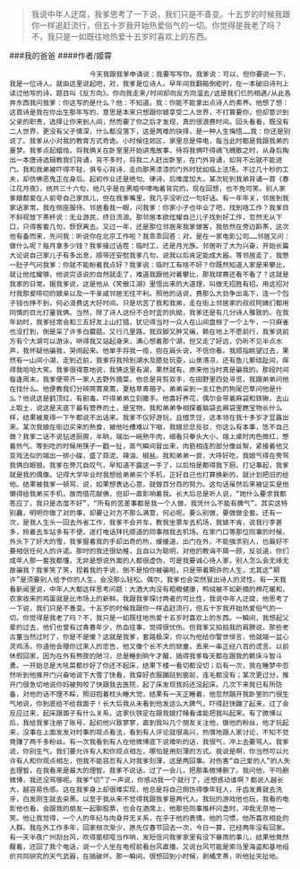 > 我说中年人迂腐，我爹思考了一下说，我们只是不善变。十五岁的时候我跟你一样追赶流行，但五十岁我开始热爱俗气的一切。你觉得是我老了吗？不，我只是一如既往地热爱十五岁时喜欢上的东西。

###我的爸爸
####作者/姬霄

						今天我跟我爹申请说：我要写写你。我爹说：可以，但你要说一下，我是一位诗人。就由这里说起吧，对，我爹是位诗人。早年间我翻箱倒柜时，在一本破旧诗刊上读过他写的诗，题目叫《反方向》。你向我走来/时间却向反方向溜去/这是我们仨的相遇/从此各奔东西我问我爹：你这写的是什么？他：不知道。我：你能不能拿出点诗人的素养。他想了想：这首诗是我在你出生那年写的，意思是本来只想跟你娘享受二人世界，不打算要你，但却意识到父亲的职责，选择让你来到人间，然而要了你之后才发现，真的很浪费时间。回头看看，既没有二人世界，更没有父子情深，什么都没落下，这是两难的抉择，是一种人生悔悟……我：你还是别说了。我爹从小对我的教育方式奇诡。小时候住郊区，家里总是停电，每当此时都是我跟我弟的噩梦。我爹点起蜡烛，将我俩关在卧室里开始讲鬼故事，待将我俩吓得魂飞魄散之时，从身后掏出一本唐诗选辑教我们背诵，背不多时，将我二人赶出卧室，在门外背诵，如背不出就不能进门。我和我弟被吓得不轻，俱专心背诗，走向那黑漆漆的门外时犹如临上法场，不过几十秒的工夫，却仿佛恶鬼正在身后。起初作业还是绝句、律诗，后难度加大，某次轮到我弟背诵一首《春江花月夜》，统共三十六句，他几乎是在黑暗中嚎啕着背完的，现在回想，也不免可笑。别人家爹娘都爱在人前夸自己家孩儿，但在我爹嘴里，我几乎没听过一句好话。有一年年关，邻居到我家话家常，我在侧座服侍。邻居看我一眼，问我爹：你家小子也毕业了吧，找到啥工作？我爹目不斜视放下茶杯说：无业游民，终日流浪。那邻居本欲炫耀自己儿子找到好工作，忽然无从下口，只得客套几句，恹恹离去。又过一年，还是那位邻居来我家做客，我依然在旁边斟茶，这次他有备而来，先问我：听说你在北京工作啦？我乖乖回答：对，是在一家电影公司……邻居又问：做什么呢？每月拿多少钱？我爹接过话茬：临时工，还是月光族。邻居听了大为兴奋，开始长篇大论说自己家儿子有多出息，顺带还安慰我爹几句，说我以后肯定能成大器。等邻居走了，我憋一肚子气问我爹：你就不能盼着我点好？我爹说：临时工有啥不好？你既然知道人家是来攀比，就让他炫耀够，他说完该说的自然就走了，难道我跟他对着攀比，那我球赛还看不看了？这就是我家的日常。据我爹说，这是他从《笑傲江湖》里悟出来的大道理，叫做无招胜有招。用这招对付我那爱唠叨的娘亲以及一干亲戚邻居无往不利。照他的话说，费那么大劲争出高下，连一个包子钱也挣不到，何必浪费这大好时间。只是坑苦了我和我弟，走在街上邻居家的叔叔阿姨们都用同情的目光打量我俩。当然，除了诗人这份不合时宜的执拗，我爹还是有几分诗人雅致的。在我年幼时，我爹经常会和三五好友上山打猎，犹记得当时一众人在山间盘桓了一个上午，一只麻雀也没打到，倒是采了许多白蘑菇。又行几里路，我双脚又肿又痛，赖在地上不愿前行，我爹说前方有个大湖可以游泳，哄得我又站起身来，满心想着那个湖，但又走了好远，仍听不见半点水声，我怀疑他骗我，哭闹起来。他单手将我一揽，抱在肩头说，不信你看。我顺指眺望过去，果然有一山间小湖，走到近前，我爹将我拎到湖水及膝处玩耍，山泉清凉，还有鱼儿萦绕趾间，痒得我哈哈大笑。我爹很得意地说，我猜这里有湖，果然就有。原来他当时真是骗我的。那段时间每逢周末，我爹便带齐一家人去野外摘菜，他总是背剪双手，在田野里四处寻觅，我跟弟弟问他在找什么。他便教我们分辨茼蒿臭蒿，夏枯草青葙子。弟弟采到一支红色的狗尾巴草问他是什么？他说这是鹤顶红，有剧毒，吓得弟弟立刻撒手。他喜好养花，偶尔会带着麻袋和铁锹，去山上取土，说这是天底下最有营养的土，是宝物，我和弟弟争相探着脑袋去麻袋里瞧宝物长什么样，结果被臭得一下午都说不出话来。我爹不仅好游玩，且擅烹饪，这本领在我十多岁才显露出来。某次我娘在街边买来的熟食，被他吐槽难以下咽，我娘忿忿反驳，你这么有本事，恁不自己做？我爹二话不说钻进厨房，半晌，端出一碗熟牛肉，细看只拳头大小，端上桌时肉色微红，憋着热气。等到吃的时候用筷子一戳一扯，蒸气瞬间冒出来，肉筋相连的部分像丝絮，紧接着他又变戏法似的端出一排小碟，盛了蒜泥、辣油、椒盐。我和弟弟一尝，大呼好吃，我娘气得在旁骂我俩白眼狼。我爹在旁兀自叹气，早知道不露这一手了，以后怕是都得我下厨。打记事起，我爹就是我的偶像。记得大学毕业时我想给弟弟买个手机，正好自己也打算换新的，就计划把旧的给他。结果被我爹一顿骂，说，如果想表达心意，就做百分百的努力。这句话虽然后来被证实是他懒得给我弟买手机，故而借花献佛，但却一直影响着我。长大后总是听人说，“她什么要求我都答应了，我只是态度不好”，“所有的苦差事都是我一个人做，我凭什么不能有脾气”。其实这特别蠢，明明你做了对的事，却要让对方不那么满意，何必呢。要么别做，要做做全套。还有一次，是我人生头一回去外省工作，我爹不会开车，教我坐票车去机场，我娘不肯，说我行李甚多，拎着去车站多有不便，遂打电话拜托顺道的同事捎我去机场。在家门口等那位同事的时候，外头下了好大的雪，我爹握着我的手却出奇的热，缓缓道，出门在外，不能强求别人，也最好不要相信任何人的许诺。那时的我还很幼稚，且自以为聪明，对他的教诲不屑一顾，反驳道，你们成年人那一套我都懂，无非是想说外面的人都很虚伪，可是我要诚心待人家，别人怎么会无缘无故骗我？我爹笑了笑，捏着我的手说，倒不是怕你被骗啦，只是带着期许的人生，尤其这“期许”是须要别人给予你的人生，会没那么轻松。偶尔，我爹也会突然冒出诗人的灵性。有一天我看新闻里说，中年人大都这样思考问题：大酒大肉没有粗粮健康，鸭绒被不如新摘的棉花暖和，农家收来的鸡蛋就是比市场上的新鲜。我跟我爹探讨两者的可比性，我说中年人迂腐，他思考了一下说，我们只是不善变。十五岁的时候我跟你一样追赶流行，但五十岁我开始热爱俗气的一切。你觉得是我老了吗？不，我只是一如既往地热爱十五岁时喜欢上的东西。一瞬间，我想起父辈的过去，他们也曾有过青春年少，热血往事，觉得很忧伤。但我爹又拍拍我的肩膀说，那些老古董当然过时了，你是不是傻？这就是我爹，套路极深，你以为他给你警世恒言，他就端一盆心灵鸡汤，你道他会赠你过来人的忠告，他又像个长不大的顽童，丢来一串正经八百的谎言。以前休假回家，因为在外有熬夜的陋习，总是睡到晌午才醒，搞得我爹每天都在跟我的赖床斗智斗勇。一开始总是大吼菜都炒好了你还不起床，结果下楼一看切都没切；后有一次，我在睡梦中忽然听到他推开门兴奋地说下大雪了快看，我穿好衣服蹦跶到窗前，连毛都没有；某次更过分，推开门很急切地说你妈被狗咬了快跟我去医院，起了床发现我妈还没起床。几次下来我已有所防备，对他的话不理不睬，照旧抱着枕头睡大觉，结果有一天正睡着，他忽然踹开我卧室的门很生气地说，你到底给不给我面子！长大后我从未看到他发这么大脾气，吓得赶快蹦了起来，过了会反应过来，起床跟面子有什么关系，这家伙铁定在跟我娘打赌看谁能把我叫起来。有了微博以后，我给我爹注册了账号，起初他兴致寥寥，直到我叫几个朋友关注他，做他的粉丝，他才玩起来，没事在上面发发对时事的观点看法，看到有人评论就很高兴，热情地跟人家讨论，不知不觉竟赚了两千多粉丝。有一次我看到有人在他微博底下说难听的话，我很气，冲上去要骂人。我爹说，你别生气，我们要允许有人和你观点相左，哪怕是用刻薄的方式。我说是啊，你当然可以允许有人和你观点相左，但我不能容忍有人对我爹刻薄，这是两回事。对伤害“自己爱的人”的人失去理智，在我看来是最大的理智。我爹不说话，过了一会儿，把那条微博删了。我问他，干吗删微博，我还没骂够呢。我爹“切”了一声说，你感动我一个就行了，还想感动谁啊？都说人越长大，越容易伤感。这在我爹身上却很难实现，他总是将自己捯饬得像年轻人，牙齿发黄就去洗牙，白发刚生就去染黑。以至于我从来不觉得我跟我爹是两代人。我玩的游戏他也玩，我看的电影他也看，会跟我的朋友一起聊股票，也会在酒席上，他那些同事推杯问盏时，冲我无奈地一笑。他让我觉得，一个人的年纪与肉身并无关系，在乎于他的表情，他的习惯，他所喜欢相处的人群。我在外工作多年，回家频次渐少，原先仅春节回去一次，今日一算，已经两年没有回家。有一天半夜广州刮台风，吹得窗棂哐当作响，发短信问我爹家里有没下暴雨的事儿，结果他竟然醒着，还回了我个电话，说一个人坐在电视前看台风直播，又说台风可能是索马里海盗和基地组织共同研究的天气武器，在搞破坏。那一瞬间，很想回到小时候，剥橘烹茶，听他扯天扯地。			  		
